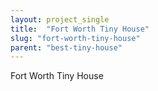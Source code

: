 ```yaml
---
layout: project_single
title:  "Fort Worth Tiny House"
slug: "fort-worth-tiny-house"
parent: "best-tiny-house"
---
```

Fort Worth Tiny House